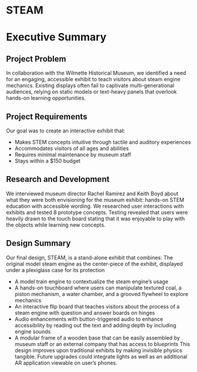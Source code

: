 # STEAM
# Executive Summary
## Project Problem
In collaboration with the Wilmette Historical Museum, we identified a need for an engaging, accessible exhibit to teach visitors about steam engine mechanics. Existing displays often fail to captivate multi-generational audiences, relying on static models or text-heavy panels that overlook hands-on learning opportunities.

## Project Requirements
Our goal was to create an interactive exhibit that:
- Makes STEM concepts intuitive through tactile and auditory experiences
- Accommodates visitors of all ages and abilities
- Requires minimal maintenance by museum staff
- Stays within a $150 budget

## Research and Development
We interviewed museum director Rachel Ramirez and Keith Boyd about what they were both envisioning for the museum exhibit: hands-on STEM education with accessible wording. We researched user interactions with exhibits and tested 8 prototype concepts. Testing revealed that users were heavily drawn to the touch board stating that it was enjoyable to play with the objects while learning new concepts.

## Design Summary
Our final design, STEAM, is a stand-alone exhibit that combines:
The original model steam engine as the center-piece of the exhibit, displayed under a plexiglass case for its protection
- A model train engine to contextualize the steam engine’s usage
- A hands-on touchboard where users can manipulate textured coal, a piston mechanism, a water chamber, and a grooved flywheel to explore mechanics
- An interactive flip board that teaches visitors about the process of a steam engine with question and answer boards on hinges
- Audio enhancements with button-triggered audio to enhance accessibility by reading out the text and adding depth by including engine sounds
- A modular frame of a wooden base that can be easily assembled by museum staff or an external company that has access to blueprints
This design improves upon traditional exhibits by making invisible physics tangible. Future upgrades could integrate lights as well as an additional AR application viewable on user’s phones.
